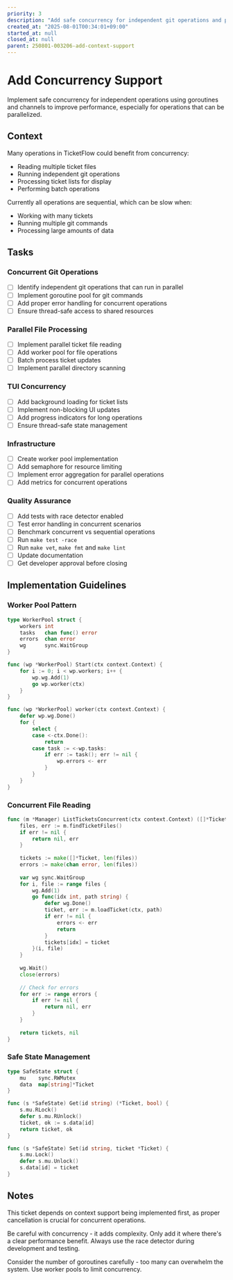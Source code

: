 ```yaml
---
priority: 3
description: "Add safe concurrency for independent git operations and parallel file processing"
created_at: "2025-08-01T00:34:01+09:00"
started_at: null
closed_at: null
parent: 250801-003206-add-context-support
---
```


# Add Concurrency Support

Implement safe concurrency for independent operations using goroutines and channels to improve performance, especially for operations that can be parallelized.

## Context

Many operations in TicketFlow could benefit from concurrency:
- Reading multiple ticket files
- Running independent git operations
- Processing ticket lists for display
- Performing batch operations

Currently all operations are sequential, which can be slow when:
- Working with many tickets
- Running multiple git commands
- Processing large amounts of data

## Tasks

### Concurrent Git Operations
- [ ] Identify independent git operations that can run in parallel
- [ ] Implement goroutine pool for git commands
- [ ] Add proper error handling for concurrent operations
- [ ] Ensure thread-safe access to shared resources

### Parallel File Processing
- [ ] Implement parallel ticket file reading
- [ ] Add worker pool for file operations
- [ ] Batch process ticket updates
- [ ] Implement parallel directory scanning

### TUI Concurrency
- [ ] Add background loading for ticket lists
- [ ] Implement non-blocking UI updates
- [ ] Add progress indicators for long operations
- [ ] Ensure thread-safe state management

### Infrastructure
- [ ] Create worker pool implementation
- [ ] Add semaphore for resource limiting
- [ ] Implement error aggregation for parallel operations
- [ ] Add metrics for concurrent operations

### Quality Assurance
- [ ] Add tests with race detector enabled
- [ ] Test error handling in concurrent scenarios
- [ ] Benchmark concurrent vs sequential operations
- [ ] Run `make test -race`
- [ ] Run `make vet`, `make fmt` and `make lint`
- [ ] Update documentation
- [ ] Get developer approval before closing

## Implementation Guidelines

### Worker Pool Pattern
```go
type WorkerPool struct {
    workers int
    tasks   chan func() error
    errors  chan error
    wg      sync.WaitGroup
}

func (wp *WorkerPool) Start(ctx context.Context) {
    for i := 0; i < wp.workers; i++ {
        wp.wg.Add(1)
        go wp.worker(ctx)
    }
}

func (wp *WorkerPool) worker(ctx context.Context) {
    defer wp.wg.Done()
    for {
        select {
        case <-ctx.Done():
            return
        case task := <-wp.tasks:
            if err := task(); err != nil {
                wp.errors <- err
            }
        }
    }
}
```

### Concurrent File Reading
```go
func (m *Manager) ListTicketsConcurrent(ctx context.Context) ([]*Ticket, error) {
    files, err := m.findTicketFiles()
    if err != nil {
        return nil, err
    }
    
    tickets := make([]*Ticket, len(files))
    errors := make(chan error, len(files))
    
    var wg sync.WaitGroup
    for i, file := range files {
        wg.Add(1)
        go func(idx int, path string) {
            defer wg.Done()
            ticket, err := m.loadTicket(ctx, path)
            if err != nil {
                errors <- err
                return
            }
            tickets[idx] = ticket
        }(i, file)
    }
    
    wg.Wait()
    close(errors)
    
    // Check for errors
    for err := range errors {
        if err != nil {
            return nil, err
        }
    }
    
    return tickets, nil
}
```

### Safe State Management
```go
type SafeState struct {
    mu    sync.RWMutex
    data  map[string]*Ticket
}

func (s *SafeState) Get(id string) (*Ticket, bool) {
    s.mu.RLock()
    defer s.mu.RUnlock()
    ticket, ok := s.data[id]
    return ticket, ok
}

func (s *SafeState) Set(id string, ticket *Ticket) {
    s.mu.Lock()
    defer s.mu.Unlock()
    s.data[id] = ticket
}
```

## Notes

This ticket depends on context support being implemented first, as proper cancellation is crucial for concurrent operations.

Be careful with concurrency - it adds complexity. Only add it where there's a clear performance benefit. Always use the race detector during development and testing.

Consider the number of goroutines carefully - too many can overwhelm the system. Use worker pools to limit concurrency.